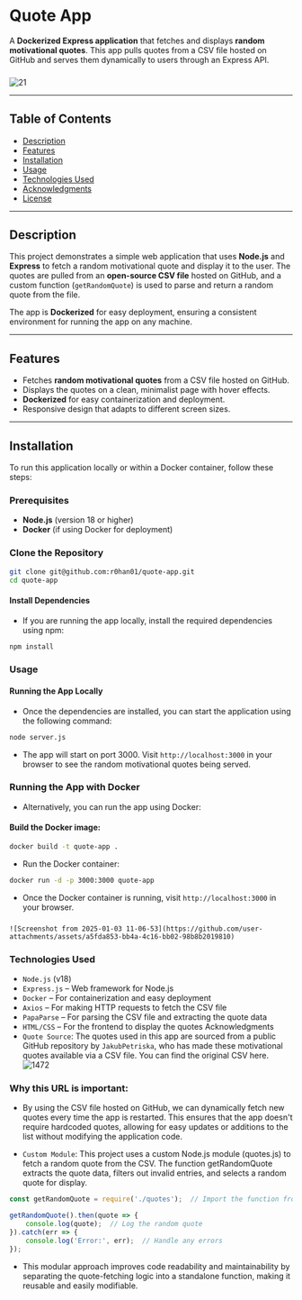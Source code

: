 # Quote App

A **Dockerized Express application** that fetches and displays **random motivational quotes**. This app pulls quotes from a CSV file hosted on GitHub and serves them dynamically to users through an Express API.
###
![21](https://github.com/user-attachments/assets/f7c2023c-9879-4371-8432-e6a0ac09a671)

---

## Table of Contents

- [Description](#description)
- [Features](#features)
- [Installation](#installation)
- [Usage](#usage)
- [Technologies Used](#technologies-used)
- [Acknowledgments](#acknowledgments)
- [License](#license)

---

## Description

This project demonstrates a simple web application that uses **Node.js** and **Express** to fetch a random motivational quote and display it to the user. The quotes are pulled from an **open-source CSV file** hosted on GitHub, and a custom function (`getRandomQuote`) is used to parse and return a random quote from the file.

The app is **Dockerized** for easy deployment, ensuring a consistent environment for running the app on any machine.

---

## Features

- Fetches **random motivational quotes** from a CSV file hosted on GitHub.
- Displays the quotes on a clean, minimalist page with hover effects.
- **Dockerized** for easy containerization and deployment.
- Responsive design that adapts to different screen sizes.

---

## Installation

To run this application locally or within a Docker container, follow these steps:

### Prerequisites

- **Node.js** (version 18 or higher)
- **Docker** (if using Docker for deployment)

### Clone the Repository

```bash
git clone git@github.com:r0han01/quote-app.git
cd quote-app
```
#### Install Dependencies
- If you are running the app locally, install the required dependencies using npm:

```bash
npm install
```
### Usage
#### Running the App Locally
- Once the dependencies are installed, you can start the application using the following command:

```bash
node server.js
```
- The app will start on port 3000. Visit `http://localhost:3000` in your browser to see the random motivational quotes being served.

### Running the App with Docker
- Alternatively, you can run the app using Docker:

#### Build the Docker image:

```bash
docker build -t quote-app .
```
- Run the Docker container:

```bash
docker run -d -p 3000:3000 quote-app
```
- Once the Docker container is running, visit `http://localhost:3000` in your browser.
###
`
![Screenshot from 2025-01-03 11-06-53](https://github.com/user-attachments/assets/a5fda853-bb4a-4c16-bb02-98b8b2019810)
`

### Technologies Used
- `Node.js` (v18)
- `Express.js` – Web framework for Node.js
- `Docker` – For containerization and easy deployment
- `Axios` – For making HTTP requests to fetch the CSV file
- `PapaParse` – For parsing the CSV file and extracting the quote data
- `HTML/CSS` – For the frontend to display the quotes
Acknowledgments
- `Quote Source`: The quotes used in this app are sourced from a public GitHub repository by `JakubPetriska`, who has made these motivational quotes available via a CSV file. You can find the original CSV here.
![1472](https://github.com/user-attachments/assets/153d958c-bfbf-49f8-8c5f-4f6bce95175f)

### Why this URL is important:
- By using the CSV file hosted on GitHub, we can dynamically fetch new quotes every time the app is restarted. This ensures that the app doesn't require hardcoded quotes, allowing for easy updates or additions to the list without modifying the application code.

- `Custom Module`: This project uses a custom Node.js module (quotes.js) to fetch a random quote from the CSV. The function getRandomQuote extracts the quote data, filters out invalid entries, and selects a random quote for display.

```javascript
const getRandomQuote = require('./quotes');  // Import the function from quotes.js

getRandomQuote().then(quote => {
    console.log(quote);  // Log the random quote
}).catch(err => {
    console.log('Error:', err);  // Handle any errors
});
```
- This modular approach improves code readability and maintainability by separating the quote-fetching logic into a standalone function, making it reusable and easily modifiable.
